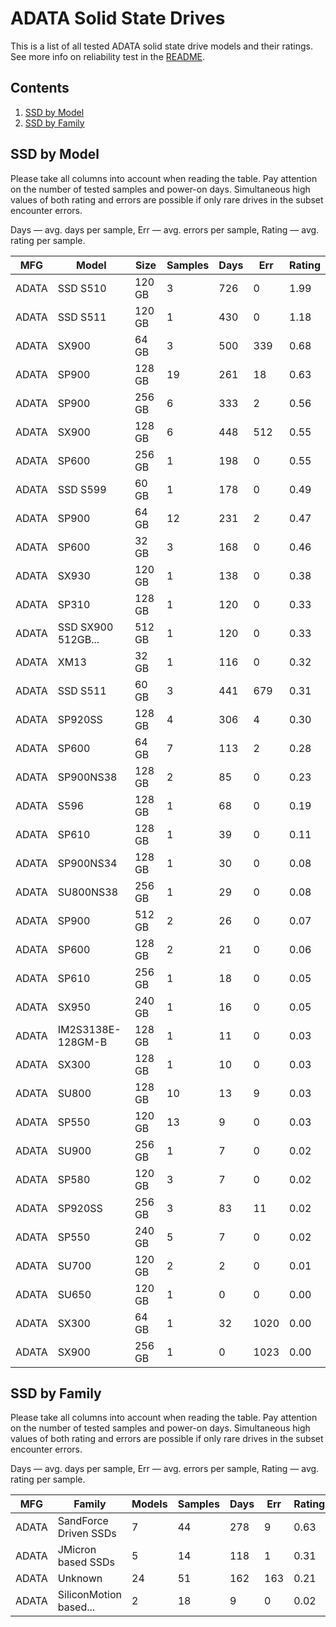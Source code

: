 ADATA Solid State Drives
========================

This is a list of all tested ADATA solid state drive models and their ratings. See
more info on reliability test in the [README](https://github.com/linuxhw/SMART).

Contents
--------

1. [ SSD by Model  ](#ssd-by-model)
2. [ SSD by Family ](#ssd-by-family)

SSD by Model
------------

Please take all columns into account when reading the table. Pay attention on the
number of tested samples and power-on days. Simultaneous high values of both rating
and errors are possible if only rare drives in the subset encounter errors.

Days   — avg. days per sample,
Err    — avg. errors per sample,
Rating — avg. rating per sample.

| MFG       | Model              | Size   | Samples | Days  | Err   | Rating |
|-----------|--------------------|--------|---------|-------|-------|--------|
| ADATA     | SSD S510           | 120 GB | 3       | 726   | 0     | 1.99   |
| ADATA     | SSD S511           | 120 GB | 1       | 430   | 0     | 1.18   |
| ADATA     | SX900              | 64 GB  | 3       | 500   | 339   | 0.68   |
| ADATA     | SP900              | 128 GB | 19      | 261   | 18    | 0.63   |
| ADATA     | SP900              | 256 GB | 6       | 333   | 2     | 0.56   |
| ADATA     | SX900              | 128 GB | 6       | 448   | 512   | 0.55   |
| ADATA     | SP600              | 256 GB | 1       | 198   | 0     | 0.55   |
| ADATA     | SSD S599           | 60 GB  | 1       | 178   | 0     | 0.49   |
| ADATA     | SP900              | 64 GB  | 12      | 231   | 2     | 0.47   |
| ADATA     | SP600              | 32 GB  | 3       | 168   | 0     | 0.46   |
| ADATA     | SX930              | 120 GB | 1       | 138   | 0     | 0.38   |
| ADATA     | SP310              | 128 GB | 1       | 120   | 0     | 0.33   |
| ADATA     | SSD SX900 512GB... | 512 GB | 1       | 120   | 0     | 0.33   |
| ADATA     | XM13               | 32 GB  | 1       | 116   | 0     | 0.32   |
| ADATA     | SSD S511           | 60 GB  | 3       | 441   | 679   | 0.31   |
| ADATA     | SP920SS            | 128 GB | 4       | 306   | 4     | 0.30   |
| ADATA     | SP600              | 64 GB  | 7       | 113   | 2     | 0.28   |
| ADATA     | SP900NS38          | 128 GB | 2       | 85    | 0     | 0.23   |
| ADATA     | S596               | 128 GB | 1       | 68    | 0     | 0.19   |
| ADATA     | SP610              | 128 GB | 1       | 39    | 0     | 0.11   |
| ADATA     | SP900NS34          | 128 GB | 1       | 30    | 0     | 0.08   |
| ADATA     | SU800NS38          | 256 GB | 1       | 29    | 0     | 0.08   |
| ADATA     | SP900              | 512 GB | 2       | 26    | 0     | 0.07   |
| ADATA     | SP600              | 128 GB | 2       | 21    | 0     | 0.06   |
| ADATA     | SP610              | 256 GB | 1       | 18    | 0     | 0.05   |
| ADATA     | SX950              | 240 GB | 1       | 16    | 0     | 0.05   |
| ADATA     | IM2S3138E-128GM-B  | 128 GB | 1       | 11    | 0     | 0.03   |
| ADATA     | SX300              | 128 GB | 1       | 10    | 0     | 0.03   |
| ADATA     | SU800              | 128 GB | 10      | 13    | 9     | 0.03   |
| ADATA     | SP550              | 120 GB | 13      | 9     | 0     | 0.03   |
| ADATA     | SU900              | 256 GB | 1       | 7     | 0     | 0.02   |
| ADATA     | SP580              | 120 GB | 3       | 7     | 0     | 0.02   |
| ADATA     | SP920SS            | 256 GB | 3       | 83    | 11    | 0.02   |
| ADATA     | SP550              | 240 GB | 5       | 7     | 0     | 0.02   |
| ADATA     | SU700              | 120 GB | 2       | 2     | 0     | 0.01   |
| ADATA     | SU650              | 120 GB | 1       | 0     | 0     | 0.00   |
| ADATA     | SX300              | 64 GB  | 1       | 32    | 1020  | 0.00   |
| ADATA     | SX900              | 256 GB | 1       | 0     | 1023  | 0.00   |

SSD by Family
-------------

Please take all columns into account when reading the table. Pay attention on the
number of tested samples and power-on days. Simultaneous high values of both rating
and errors are possible if only rare drives in the subset encounter errors.

Days   — avg. days per sample,
Err    — avg. errors per sample,
Rating — avg. rating per sample.

| MFG       | Family                 | Models | Samples | Days  | Err   | Rating |
|-----------|------------------------|--------|---------|-------|-------|--------|
| ADATA     | SandForce Driven SSDs  | 7      | 44      | 278   | 9     | 0.63   |
| ADATA     | JMicron based SSDs     | 5      | 14      | 118   | 1     | 0.31   |
| ADATA     | Unknown                | 24     | 51      | 162   | 163   | 0.21   |
| ADATA     | SiliconMotion based... | 2      | 18      | 9     | 0     | 0.02   |
